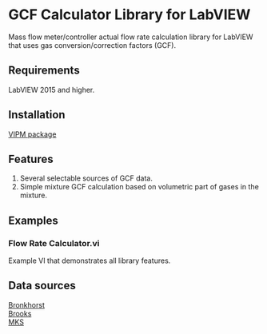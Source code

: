 # GCF Calculator Library for LabVIEW
Mass flow meter/controller actual flow rate calculation library for LabVIEW that uses gas conversion/correction factors (GCF).

## Requirements
LabVIEW 2015 and higher.

## Installation
[VIPM package](https://www.vipm.io/package/plasmapper_lib_pl_gcf_calculator/)

## Features
1. Several selectable sources of GCF data. 
2. Simple mixture GCF calculation based on volumetric part of gases in the mixture.  

## Examples
### Flow Rate Calculator.vi
Example VI that demonstrates all library features.

## Data sources
[Bronkhorst](https://www.bronkhorst.com/getmedia/4f45d04f-4704-424f-8172-0bfb95d93d6a/917001manual_mass_flow_pressure_meters_controllers.pdf)  
[Brooks](https://www.brooksinstrument.com/~/media/brooks/documentation/products/mass-flow-controllers/elastomer%20sealed/5800e-i/mass-flow-controller-installation-manual-5850e.pdf)  
[MKS](https://www.mksinst.com/n/gas-correction-factors-for-thermal-based-mass-flow-controllers)
